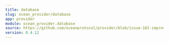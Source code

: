 ```yaml
---
title: database
slug: ocean_provider/database
app: provider
module: ocean_provider.database
source: https://github.com/oceanprotocol/provider/blob/issue-182-improve-docs/ocean_provider/database.py
version: 0.4.12
---
```


